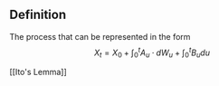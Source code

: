 ## Definition
The process that can be represented in the form 
$$
X_{t} = X_{0}+ \int _{0}^{t}A_{u} \cdot dW_{u}+ \int _{0}^{t}B_{u}du  
$$

[[Ito's Lemma]]